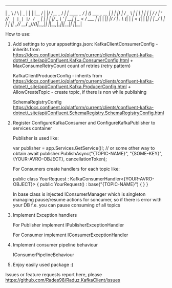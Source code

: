 ﻿  ____      _    ____  _   _ _____  _  __      __ _          ____ _ _            _   
 |  _ \    / \  |  _ \| | | |__  / | |/ /__ _ / _| | ____ _ / ___| (_) ___ _ __ | |_ 
 | |_) |  / _ \ | | | | | | | / /  | ' // _` | |_| |/ / _` | |   | | |/ _ \ '_ \| __|
 |  _ <  / ___ \| |_| | |_| |/ /_ _| . \ (_| |  _|   < (_| | |___| | |  __/ | | | |_ 
 |_| \_\/_/   \_\____/ \___//____(_)_|\_\__,_|_| |_|\_\__,_|\____|_|_|\___|_| |_|\__|


How to use:
1) Add settings to your appsettings.json:
	KafkaClientConsumerConfig 
		- inherits from https://docs.confluent.io/platform/current/clients/confluent-kafka-dotnet/_site/api/Confluent.Kafka.ConsumerConfig.html
		+ MaxConsumeRetryCount count of retries (retry pattern)

	KafkaClientProducerConfig 
		- inherits from https://docs.confluent.io/platform/current/clients/confluent-kafka-dotnet/_site/api/Confluent.Kafka.ProducerConfig.html
		+ AllowCreateTopic - create topic, if there is non while publishing

	SchemaRegistryConfig https://docs.confluent.io/platform/current/clients/confluent-kafka-dotnet/_site/api/Confluent.SchemaRegistry.SchemaRegistryConfig.html

2) Register ConfigureKafkaConsumer and ConfigureKafkaPublisher to services container
	
	Publisher is used like:

	var publisher = app.Services.GetService<IKafkaPublisher>()!; // or some other way to obtain
	await publisher.PublishAsync("{TOPIC-NAME}", "{SOME-KEY}", {YOUR-AVRO-OBJECT}, cancellationToken);


	For Consumers create handlers for each topic like: 

	public class YourRequest : KafkaConsumerHandler<{YOUR-AVRO-OBJECT}>
	{
		public YourRequest() : base("{TOPIC-NAME}")
		{
		}
	}

	In base class is injected IConsumerManager which is singleton managing pause/resume actions for soncumer,
	so if there is error with your DB f.e. you can pause consuming of all topics

3) Implement Exception handlers
	
	For Publisher implement IPublisherExceptionHandler 

	For Consumer implement IConsumerExceptionHandler

4) Implement consumer pipeline behaviour

	IConsumerPipelineBehaviour 
	

5) Enjoy easily used package :)

Issues or feature requests report here, please https://github.com/Rades98/Raduz.KafkaClient/issues